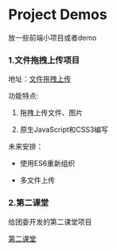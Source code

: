 # Project Demos
放一些前端小项目或者demo

### 1.文件拖拽上传项目

地址：[文件拖拽上传](http://loveoak.leanapp.cn/collection/manage)

功能特点:

1. 拖拽上传文件、图片

2. 原生JavaScript和CSS3编写

未来安排：

- 使用ES6重新组织

- 多文件上传


### 2.第二课堂

给团委开发的第二课堂项目

[第二课堂](http://1.youthedu.applinzi.com/build/)





